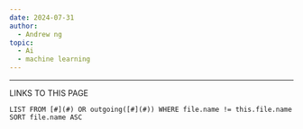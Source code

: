 ```yaml
---
date: 2024-07-31
author:
  - Andrew ng
topic:
  - Ai
  - machine learning
---
```


----
LINKS TO THIS PAGE 
```dataview
LIST FROM [#](#) OR outgoing([#](#)) WHERE file.name != this.file.name SORT file.name ASC
```

